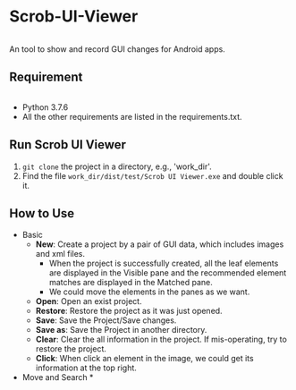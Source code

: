 # Scrob-UI-Viewer

######
An tool to show and record GUI changes for Android apps.

## Requirement

######
* Python 3.7.6
* All the other requirements are listed in the requirements.txt.

## Run Scrob UI Viewer
1. `git clone` the project in a directory, e.g., 'work_dir'.
2. Find the file  `work_dir/dist/test/Scrob UI Viewer.exe` and double click it.

## How to Use
* Basic 
  * **New**: Create a project by a pair of GUI data, which includes images and xml files.
    * When the project is successfully created, all the leaf elements are displayed in the Visible pane and the recommended element matches are displayed in the Matched pane.
    * We could move the elements in the panes as we want.
  * **Open**: Open an exist project.
  * **Restore**: Restore the project as it was just opened.
  * **Save**: Save the Project/Save changes.
  * **Save as**: Save the Project in another directory.
  * **Clear**: Clear the all information in the project. If mis-operating, try to restore the project.
  * **Click**: When click an element in the image, we could get its information at the top right.
* Move and Search
  *   
